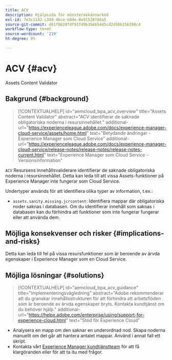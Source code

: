 ```yaml
---
title: ACV
description: Hjälpsida för mönsteravkännarkod
exl-id: 7e3c1142-c349-4bce-b8de-8e91528f80a5
source-git-commit: d61fbb28fdf91fd9b356654d5cd2d50b156398c4
workflow-type: tm+mt
source-wordcount: '219'
ht-degree: 0%

---
```


# ACV {#acv}

Assets Content Validator

## Bakgrund {#background}

>[!CONTEXTUALHELP]
>id="aemcloud_bpa_acv_overview"
>title="Assets Content Validator"
>abstract="ACV identifierar de saknade obligatoriska noderna i resursinnehållet."
>additional-url="https://experienceleague.adobe.com/docs/experience-manager-cloud-service/assets/home.html" text="Betydande ändringar - Experience Manager som Cloud Service"
>additional-url="https://experienceleague.adobe.com/docs/experience-manager-cloud-service/release-notes/release-notes/release-notes-current.html" text="Experience Manager som Cloud Service - Versionsinformation"

`ACV`  Resursens innehållsvaliderare identifierar de saknade obligatoriska noderna i resursinnehållet. Detta kan leda till att vissa Assets-funktioner på Experience Manager inte fungerar som Cloud Service.

Undertyper används för att identifiera olika typer av information, t.ex.:

* `assets.sanity.missing.jcrcontent`: Identifiera mappar där obligatoriska noder saknas i databasen. Om du identifierar innehåll som saknas i databasen kan du förhindra att funktioner som inte fungerar fungerar eller att använda dem.

## Möjliga konsekvenser och risker {#implications-and-risks}

Detta kan leda till fel på vissa resursfunktioner som är beroende av ärvda egenskaper i Experience Manager som en Cloud Service.

## Möjliga lösningar {#solutions}

>[!CONTEXTUALHELP]
>id="aemcloud_bpa_acv_guidance"
>title="Implementeringsvägledning"
>abstract="Adobe rekommenderar att du granskar innehållsstrukturen för att förhindra att arbetsflöden som är beroende av ärvda egenskaper bryts. Kontakta kundtjänst om du behöver hjälp."
>additional-url="https://helpx.adobe.com/enterprise/using/support-for-experience-cloud.html" text="Stöd för Experience Cloud"

* Analysera en mapp om den saknar en underordnad nod. Skapa noderna manuellt om det går att hantera antalet mappar. Använd i annat fall ett skript.
* Kontakta vårt [Experience Manager kundtjänstteam](https://helpx.adobe.com/enterprise/using/support-for-experience-cloud.html) för att få klargöranden eller för att ta itu med frågor.
